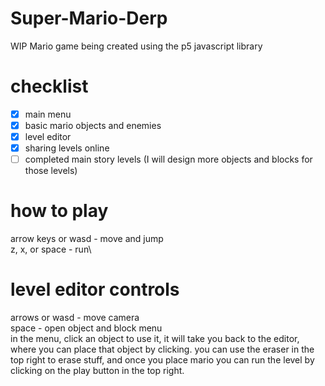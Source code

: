 # Super-Mario-Derp
WIP Mario game being created using the p5 javascript library
# checklist
- [x] main menu
- [x] basic mario objects and enemies
- [x] level editor
- [x] sharing levels online
- [ ] completed main story levels (I will design more objects and blocks for those levels)
# how to play
arrow keys or wasd - move and jump\
z, x, or space - run\
# level editor controls
arrows or wasd - move camera\
space - open object and block menu\
in the menu, click an object to use it, it will take you back to the editor, where you can place that object by clicking. you can use the eraser in the top right to erase stuff, and once you place mario you can run the level by clicking on the play button in the top right.
